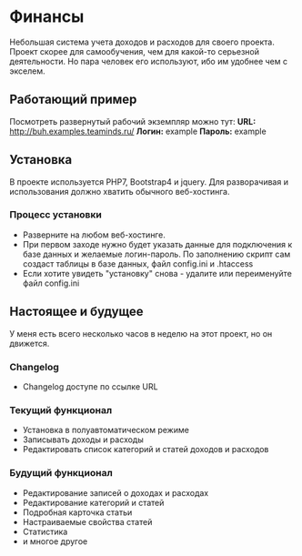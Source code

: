 # Финансы

Небольшая система учета доходов и расходов для своего проекта. Проект скорее для самообучения, чем для какой-то серьезной деятельности. Но пара человек его используют, ибо им удобнее чем с экселем.

## Работающий пример

Посмотреть развернутый рабочий экземпляр можно тут:
**URL:** http://buh.examples.teaminds.ru/
**Логин:** example
**Пароль:** example

## Установка

В проекте используется PHP7, Bootstrap4 и jquery. Для разворачивая и использования должно хватить обычного веб-хостинга.

### Процесс установки

 * Разверните на любом веб-хостинге.
 * При первом заходе нужно будет указать данные для подключения к базе данных и желаемые логин-пароль. По заполнению скрипт сам создаст таблицы в базе данных, файл config.ini и .htaccess
 * Если хотите увидеть "установку" снова - удалите или переименуйте файл config.ini

## Настоящее и будущее

У меня есть всего несколько часов в неделю на этот проект, но он движется.

### Changelog 

* Changelog доступе по ссылке URL

### Текущий функционал

* Установка в полуавтоматическом режиме
* Записывать доходы и расходы
* Редактировать список категорий и статей доходов и расходов

### Будущий функционал

* Редактирование записей о доходах и расходах
* Редактирование категорий и статей
* Подробная карточка статьи
* Настраиваемые свойства статей
* Статистика
* и многое другое
